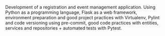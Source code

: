 Development of a registration and event management application. Using Python as a programming language, Flask as a web framework, environment preparation and good project practices with Virtualenv, Pylint and code versioning using pre-commit, good code practices with entities, services and repositories + automated tests with Pytest.
